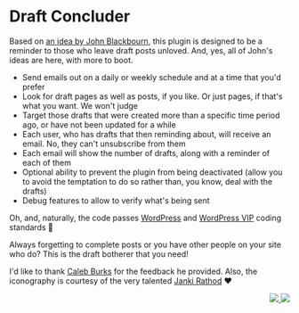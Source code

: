 # Draft Concluder

Based on [an idea by John Blackbourn](https://twitter.com/johnbillion/status/1314494422529331203), this plugin is designed to be a reminder to those who leave draft posts unloved. And, yes, all of John's ideas are here, with more to boot.

* Send emails out on a daily or weekly schedule and at a time that you'd prefer
* Look for draft pages as well as posts, if you like. Or just pages, if that's what you want. We won't judge
* Target those drafts that were created more than a specific time period ago, or have not been updated for a while
* Each user, who has drafts that then reminding about, will receive an email. No, they can't unsubscribe from them
* Each email will show the number of drafts, along with a reminder of each of them
* Optional ability to prevent the plugin from being deactivated (allow you to avoid the temptation to do so rather than, you know, deal with the drafts)
* Debug features to allow to verify what's being sent

Oh, and, naturally, the code passes [WordPress](https://github.com/WordPress/WordPress-Coding-Standards) and [WordPress VIP](https://github.com/Automattic/VIP-Coding-Standards) coding standards 🎉

Always forgetting to complete posts or you have other people on your site who do? This is the draft botherer that you need!

I'd like to thank [Caleb Burks](https://calebburks.com/) for the feedback he provided. Also, the iconography is courtesy of the very talented [Janki Rathod](https://www.linkedin.com/in/jankirathore/) ♥️

<p align="right"><a href="https://wordpress.org/plugins/draft-concluder/"><img src="https://img.shields.io/wordpress/plugin/dt/draft-concluder?label=wp.org%20downloads&style=for-the-badge">&nbsp;<img src="https://img.shields.io/wordpress/plugin/stars/draft-concluder?color=orange&style=for-the-badge"></a></p>